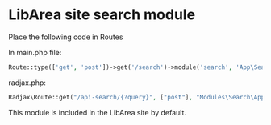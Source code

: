 # LibArea site search module

Place the following code in Routes 

In main.php file:

```php
Route::type(['get', 'post'])->get('/search')->module('search', 'App\Search')->name('search');
```

radjax.php:

```php
Radjax\Route::get("/api-search/{?query}", ["post"], "Modules\Search\App\Search@api", ["protected" => true, "where" => ["query" => "[А-Яа-яa-zA-Z0-9]+"],  "session_saved" => false]);
```

This module is included in the LibArea site by default.